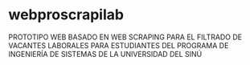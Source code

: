 # webproscrapilab
PROTOTIPO WEB BASADO EN WEB SCRAPING PARA EL FILTRADO DE VACANTES LABORALES PARA ESTUDIANTES DEL PROGRAMA DE INGENIERÍA DE SISTEMAS DE LA UNIVERSIDAD DEL SINÚ
